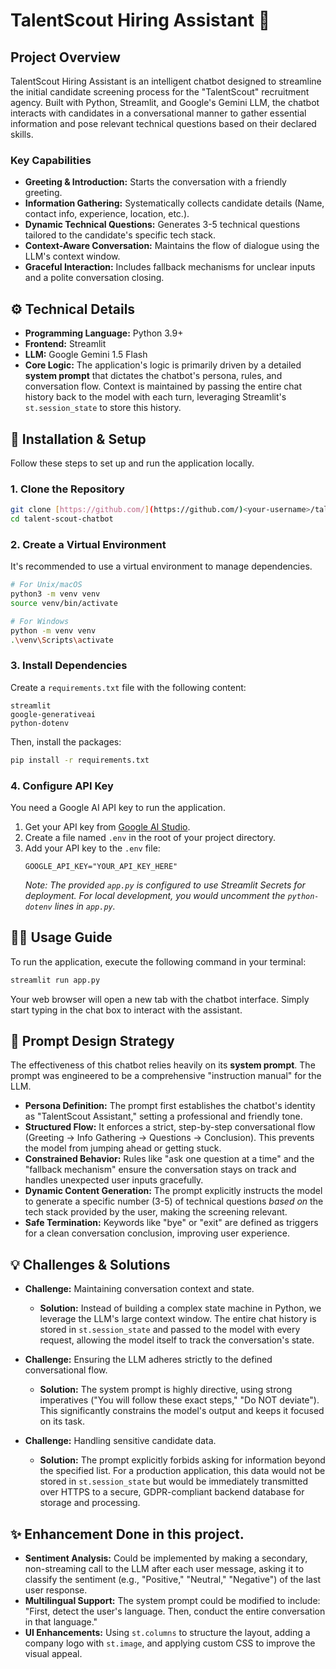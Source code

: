 # TalentScout Hiring Assistant 🤖

## Project Overview

TalentScout Hiring Assistant is an intelligent chatbot designed to streamline the initial candidate screening process for the "TalentScout" recruitment agency. Built with Python, Streamlit, and Google's Gemini LLM, the chatbot interacts with candidates in a conversational manner to gather essential information and pose relevant technical questions based on their declared skills.

### Key Capabilities

* **Greeting & Introduction:** Starts the conversation with a friendly greeting.
* **Information Gathering:** Systematically collects candidate details (Name, contact info, experience, location, etc.).
* **Dynamic Technical Questions:** Generates 3-5 technical questions tailored to the candidate's specific tech stack.
* **Context-Aware Conversation:** Maintains the flow of dialogue using the LLM's context window.
* **Graceful Interaction:** Includes fallback mechanisms for unclear inputs and a polite conversation closing.

## ⚙️ Technical Details

* **Programming Language:** Python 3.9+
* **Frontend:** Streamlit
* **LLM:** Google Gemini 1.5 Flash
* **Core Logic:** The application's logic is primarily driven by a detailed **system prompt** that dictates the chatbot's persona, rules, and conversation flow. Context is maintained by passing the entire chat history back to the model with each turn, leveraging Streamlit's `st.session_state` to store this history.

## 🚀 Installation & Setup

Follow these steps to set up and run the application locally.

### 1. Clone the Repository

```bash
git clone [https://github.com/](https://github.com/)<your-username>/talent-scout-chatbot.git
cd talent-scout-chatbot
```

### 2. Create a Virtual Environment

It's recommended to use a virtual environment to manage dependencies.

```bash
# For Unix/macOS
python3 -m venv venv
source venv/bin/activate

# For Windows
python -m venv venv
.\venv\Scripts\activate
```

### 3. Install Dependencies

Create a `requirements.txt` file with the following content:

```text
streamlit
google-generativeai
python-dotenv
```

Then, install the packages:

```bash
pip install -r requirements.txt
```

### 4. Configure API Key

You need a Google AI API key to run the application.

1.  Get your API key from [Google AI Studio](https://aistudio.google.com/app/apikey).
2.  Create a file named `.env` in the root of your project directory.
3.  Add your API key to the `.env` file:
    ```
    GOOGLE_API_KEY="YOUR_API_KEY_HERE"
    ```
    *Note: The provided `app.py` is configured to use Streamlit Secrets for deployment. For local development, you would uncomment the `python-dotenv` lines in `app.py`.*

## 🏃‍♀️ Usage Guide

To run the application, execute the following command in your terminal:

```bash
streamlit run app.py
```

Your web browser will open a new tab with the chatbot interface. Simply start typing in the chat box to interact with the assistant.

## 🧠 Prompt Design Strategy

The effectiveness of this chatbot relies heavily on its **system prompt**. The prompt was engineered to be a comprehensive "instruction manual" for the LLM.

* **Persona Definition:** The prompt first establishes the chatbot's identity as "TalentScout Assistant," setting a professional and friendly tone.
* **Structured Flow:** It enforces a strict, step-by-step conversational flow (Greeting -> Info Gathering -> Questions -> Conclusion). This prevents the model from jumping ahead or getting stuck.
* **Constrained Behavior:** Rules like "ask one question at a time" and the "fallback mechanism" ensure the conversation stays on track and handles unexpected user inputs gracefully.
* **Dynamic Content Generation:** The prompt explicitly instructs the model to generate a specific number (3-5) of technical questions *based on* the tech stack provided by the user, making the screening relevant.
* **Safe Termination:** Keywords like "bye" or "exit" are defined as triggers for a clean conversation conclusion, improving user experience.

## 💡 Challenges & Solutions

* **Challenge:** Maintaining conversation context and state.
    * **Solution:** Instead of building a complex state machine in Python, we leverage the LLM's large context window. The entire chat history is stored in `st.session_state` and passed to the model with every request, allowing the model itself to track the conversation's state.

* **Challenge:** Ensuring the LLM adheres strictly to the defined conversational flow.
    * **Solution:** The system prompt is highly directive, using strong imperatives ("You will follow these exact steps," "Do NOT deviate"). This significantly constrains the model's output and keeps it focused on its task.

* **Challenge:** Handling sensitive candidate data.
    * **Solution:** The prompt explicitly forbids asking for information beyond the specified list. For a production application, this data would not be stored in `st.session_state` but would be immediately transmitted over HTTPS to a secure, GDPR-compliant backend database for storage and processing.

## ✨  Enhancement Done in this project.

* **Sentiment Analysis:** Could be implemented by making a secondary, non-streaming call to the LLM after each user message, asking it to classify the sentiment (e.g., "Positive," "Neutral," "Negative") of the last user response.
* **Multilingual Support:** The system prompt could be modified to include: "First, detect the user's language. Then, conduct the entire conversation in that language."
* **UI Enhancements:** Using `st.columns` to structure the layout, adding a company logo with `st.image`, and applying custom CSS to improve the visual appeal.
